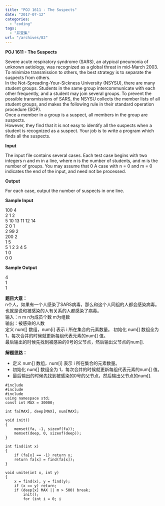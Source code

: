 ```yaml
---
title: "POJ 1611 - The Suspects"
date: "2017-07-12"
categories: 
  - "coding"
tags: 
  - "并查集"
url: "/archives/82"
---
```


**POJ 1611 - The Suspects**

Severe acute respiratory syndrome (SARS), an atypical pneumonia of unknown aetiology, was recognized as a global threat in mid-March 2003. To minimize transmission to others, the best strategy is to separate the suspects from others.  
In the Not-Spreading-Your-Sickness University (NSYSU), there are many student groups. Students in the same group intercommunicate with each other frequently, and a student may join several groups. To prevent the possible transmissions of SARS, the NSYSU collects the member lists of all student groups, and makes the following rule in their standard operation procedure (SOP).  
Once a member in a group is a suspect, all members in the group are suspects.  
However, they find that it is not easy to identify all the suspects when a student is recognized as a suspect. Your job is to write a program which finds all the suspects.

**Input**

The input file contains several cases. Each test case begins with two integers n and m in a line, where n is the number of students, and m is the number of groups. You may assume that 0 A case with n = 0 and m = 0 indicates the end of the input, and need not be processed.

**Output**

For each case, output the number of suspects in one line.

**Sample Input**

100 4  
2 1 2  
5 10 13 11 12 14  
2 0 1  
2 99 2  
200 2  
1 5  
5 1 2 3 4 5  
1 0  
0 0

**Sample Output**

4  
1  
1

**题目大意：**  
n个人，如果有一个人感染了SARS病毒，那么和这个人同组的人都会感染病毒。也就是说和被感染的人有关系的人都感染了病毒。  
输入：n m n为成员个数 m为组数  
输出：被感染的人数  
定义 num\[\] 数组，num\[i\] 表示 i 所在集合的元素数量。 初始化 num\[\] 数组全为 1，每次合并的时候就更新每组代表元素的num\[\] 值。  
最后输出的时候先找到被感染的0号的父节点，然后输出父节点的num\[\].

**解题思路：**

- 定义 num\[\] 数组，num\[i\] 表示 i 所在集合的元素数量。
- 初始化 num\[\] 数组全为 1，每次合并的时候就更新每组代表元素的num\[\] 值。
- 最后输出的时候先找到被感染的0号的父节点，然后输出父节点的num\[\].

```
#include 
#include 
#include 
using namespace std;
const int MAX = 30000;

int fa[MAX], deep[MAX], num[MAX];

void init()
{
    memset(fa, -1, sizeof(fa));
    memset(deep, 0, sizeof(deep));
}

int find(int x)
{
    if (fa[x] == -1) return x;
    return fa[x] = find(fa[x]);
}

void unite(int x, int y)
{
    x = find(x), y = find(y);
    if (x == y) return;
    if (deep[x] MAX || m > 500) break;
        init();
        for (int i = 0; i 
```
